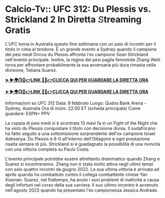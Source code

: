 # Calcio-Tv:: UFC 312: Du Plessis vs. Strickland 2 In Diretta 𝚂treaming Gratis


L'UFC torna in Australia questo fine settimana con un paio di incontri per il titolo in cima al tendone. È un grande evento a Sydney quando il campione dei pesi medi Dricus du Plessis affronta l'ex campione Sean Strickland nell'evento principale. Inoltre, la regina dei pesi paglia femminile Zhang Weili torna per affrontare probabilmente la sua avversaria più dura rimasta nella divisione, Tatiana Suarez.

**[➤ ►🌍📺📱👉LINK 🔴✅👉CLICCA QUI PER GUARDARE LA DIRETTA ORA](https://live-stream-online-anywhere.blogspot.com/2025/02/ufc-312.html)**

**[➤ ►🌍📺📱👉LINK 🔴✅👉CLICCA QUI PER GUARDARE LA DIRETTA ORA](https://live-stream-online-anywhere.blogspot.com/2025/02/ufc-312.html)**

Informazioni su UFC 312 Data: 8 febbraio Luogo: Qudos Bank Arena - Sydney, Australia Ora di inizio: 22:00 ET (scheda principale) Come guardare: ESPN+ PPV

La coppia di pesi medi si è scontrata 13 mesi fa in un Fight of the Night che ha visto du Plessis conquistare il titolo con decisione divisa. Il sudafricano ha fatto seguito a una sottomissione sorprendente dell'ex campione Israel Adesanya. Du Plessis è 8-0 all'interno dell'Ottagono e ogni prestazione risalta sempre di più. Strickland si è guadagnato la possibilità di una rivincita con una vittoria completa su Paulo Costa.

L'evento principale potrebbe essere altrettanto drammatico quando Zhang e Suarez si incontreranno. Zhang non è stata molto attiva negli ultimi tempi con solo quattro incontri da giugno 2022. La sua ultima vittoria è arrivata ad aprile quando ha combattuto contro il collega combattente cinese Yan Xiaonan. Suarez, nel frattempo, ha avuto i suoi problemi di inattività a causa degli infortuni nel corso della sua carriera. Il suo ultimo incontro è avvenuto nell'agosto 2023 quando ha presentato l'ex campionessa Jessica Andrade.
